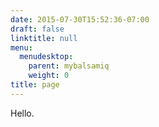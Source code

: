 ```yaml
---
date: 2015-07-30T15:52:36-07:00
draft: false
linktitle: null
menu:
  menudesktop:
    parent: mybalsamiq
    weight: 0
title: page
---
```


Hello.

